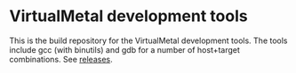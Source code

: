 # VirtualMetal development tools

This is the build repository for the VirtualMetal development tools. The tools include gcc (with binutils) and gdb for a number of host+target combinations. See [releases](https://github.com/VirtualMetal/vmtools/releases).
